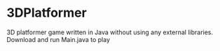 # 3DPlatformer
3D platformer game written in Java without using any external libraries. Download and run Main.java to play

